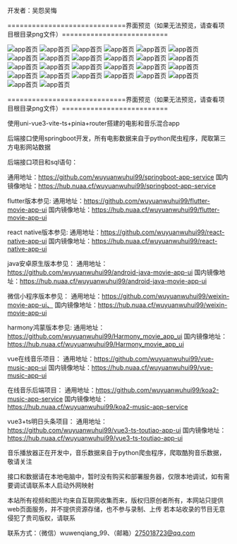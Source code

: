 开发者：吴怨吴悔

=============================界面预览（如果无法预览，请查看项目根目录png文件）==========================

![app首页](./新版电影APP整体预览图.jpg)
![app首页](电影预览1.png)
![app首页](电影预览2.png)
![app首页](电影预览3.png)
![app首页](电影预览4.png)
![app首页](电影预览5.png)
![app首页](电影预览6.png)
![app首页](电影预览7.png)
![app首页](电影预览8.png)
![app首页](电影预览9.png)
![app首页](电影预览10.png)
![app首页](电影预览11.png)
![app首页](电影预览12.png)
![app首页](电影预览13.jpg)
![app首页](电影预览14.jpg)
![app首页](电影预览15.png)
![app首页](电影预览16.png)
![app首页](音乐首页.jpg)
![app首页](音乐推荐.jpg)
![app首页](音乐朋友圈1.jpg)
![app首页](音乐朋友圈2.png)
![app首页](音乐我的1.jpg)
![app首页](音乐我的2.png)
![app首页](音乐播放页.jpg)
![app首页](音乐歌词页.png)
![app首页](音乐歌手页.jpg)

=============================界面预览（如果无法预览，请查看项目根目录png文件）==========================

使用uni-vue3-vite-ts+pinia+router搭建的电影和音乐混合app

后端接口使用springboot开发，所有电影数据来自于python爬虫程序，爬取第三方电影网站数据


后端接口项目和sql语句：

通用地址：https://github.com/wuyuanwuhui99/springboot-app-service
国内镜像地址：https://hub.nuaa.cf/wuyuanwuhui99/springboot-app-service

flutter版本参见:
通用地址：https://github.com/wuyuanwuhui99/flutter-movie-app-ui
国内镜像地址：https://hub.nuaa.cf/wuyuanwuhui99/flutter-movie-app-ui

react native版本参见:
通用地址：https://github.com/wuyuanwuhui99/react-native-app-ui
国内镜像地址：https://hub.nuaa.cf/wuyuanwuhui99/react-native-app-ui

java安卓原生版本参见：
通用地址：https://github.com/wuyuanwuhui99/android-java-movie-app-ui
国内镜像地址：https://hub.nuaa.cf/wuyuanwuhui99/android-java-movie-app-ui

微信小程序版本参见：
通用地址：https://github.com/wuyuanwuhui99/weixin-movie-app-ui、
国内镜像地址：https://hub.nuaa.cf/wuyuanwuhui99/weixin-movie-app-ui

harmony鸿蒙版本参见: 
通用地址：https://github.com/wuyuanwuhui99/Harmony_movie_app_ui
国内镜像地址：https://hub.nuaa.cf/wuyuanwuhui99/Harmony_movie_app_ui

vue在线音乐项目：
通用地址：https://github.com/wuyuanwuhui99/vue-music-app-ui
国内镜像地址：https://hub.nuaa.cf/wuyuanwuhui99/vue-music-app-ui

在线音乐后端项目：
通用地址：https://github.com/wuyuanwuhui99/koa2-music-app-service
国内镜像地址：https://hub.nuaa.cf/wuyuanwuhui99/koa2-music-app-service

vue3+ts明日头条项目：
通用地址：https://github.com/wuyuanwuhui99/vue3-ts-toutiao-app-ui
国内镜像地址：https://hub.nuaa.cf/wuyuanwuhui99/vue3-ts-toutiao-app-ui

音乐播放器正在开发中，音乐数据来自于python爬虫程序，爬取酷狗音乐数据，敬请关注

接口和数据请在本地电脑中，暂时没有购买和部署服务器，仅限本地调试，如有需要调试请联系本人启动外网映射

本站所有视频和图片均来自互联网收集而来，版权归原创者所有，本网站只提供web页面服务，并不提供资源存储，也不参与录制、上传 若本站收录的节目无意侵犯了贵司版权，请联系

联系方式：（微信）wuwenqiang_99、（邮箱）275018723@qq.com
